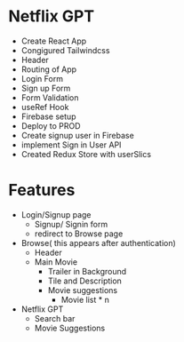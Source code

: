 # Netflix GPT

- Create React App
- Congigured Tailwindcss
- Header
- Routing of App
- Login Form
- Sign up Form
- Form Validation
- useRef Hook
- Firebase setup
- Deploy to PROD
- Create signup user in Firebase
- implement Sign in User API
- Created Redux Store with userSlics

# Features
- Login/Signup page
    - Signup/ Signin form
    - redirect to Browse page
- Browse( this appears after authentication)
    - Header
    - Main Movie
        - Trailer in Background
        - Tile and Description
        - Movie suggestions
            - Movie list * n
- Netflix GPT
    - Search bar
    - Movie Suggestions
